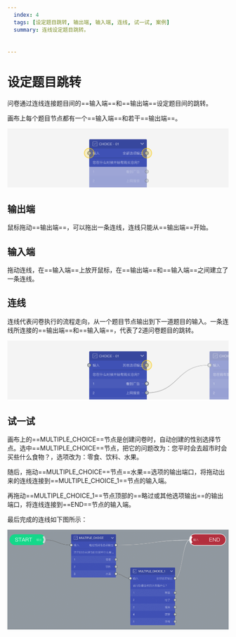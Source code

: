 ```yaml
---
  index: 4
  tags: [设定题目跳转, 输出端, 输入端, 连线, 试一试, 案例]
  summary: 连线设定题目跳转。


---
```







# 设定题目跳转

问卷通过连线连接题目间的==输入端==和==输出端==设定题目间的跳转。

画布上每个题目节点都有一个==输入端==和若干==输出端==。

<img src='./assets/04setSkipLogic/inputport-&-outputport.png'>

## 输出端

鼠标拖动==输出端==，可以拖出一条连线，连线只能从==输出端==开始。

## 输入端

拖动连线，在==输入端==上放开鼠标，在==输出端==和==输入端==之间建立了一条连线。

## 连线

连线代表问卷执行的流程走向，从一个题目节点输出到下一道题目的输入。一条连线所连接的==输出端==和==输入端==，代表了2道问卷题目的跳转。

<img src='./assets/04setSkipLogic/default-output.png'>

## 试一试

画布上的==MULTIPLE_CHOICE==节点是创建问卷时，自动创建的性别选择节点。选中==MULTIPLE_CHOICE==节点，把它的问题改为：您平时会去超市时会买些什么食物？，选项改为：零食、饮料、水果。

随后，拖动==MULTIPLE_CHOICE==节点==水果==选项的输出端口，将拖动出来的连线连接到==MULTIPLE_CHOICE_1==节点的输入端。

再拖动==MULTIPLE_CHOICE_1==节点顶部的==略过或其他选项输出==的输出端口，将连线连接到==END==节点的输入端。

最后完成的连线如下图所示：

<img src='./assets/04setSkipLogic/setSkipLogic.png'>
